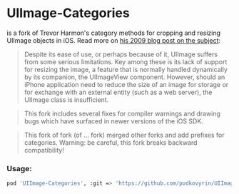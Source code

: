 # UIImage-Categories 
is a fork of Trevor Harmon's category methods for cropping and resizing UIImage objects in iOS. Read more on [his 2009 blog post on the subject](http://vocaro.com/trevor/blog/2009/10/12/resize-a-uiimage-the-right-way/):

>Despite its ease of use, or perhaps because of it, UIImage suffers from some serious limitations. Key among these is its lack of support for resizing the image, a feature that is normally handled dynamically by its companion, the UIImageView component. However, should an iPhone application need to reduce the size of an image for storage or for exchange with an external entity (such as a web server), the UIImage class is insufficient.

>This fork includes several fixes for compiler warnings and drawing bugs which have surfaced in newer versions of the iOS SDK.

>This fork of fork (of ... fork) merged other forks and add prefixes for categories.
>Warning: be careful, this fork breaks backward compatibility!

### Usage:
``` bash
pod 'UIImage-Categories', :git => 'https://github.com/podkovyrin/UIImage-Categories.git'
```

